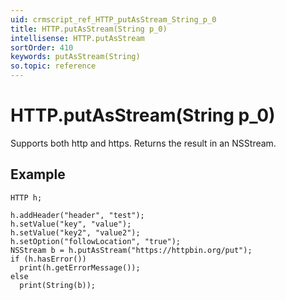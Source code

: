 ```yaml
---
uid: crmscript_ref_HTTP_putAsStream_String_p_0
title: HTTP.putAsStream(String p_0)
intellisense: HTTP.putAsStream
sortOrder: 410
keywords: putAsStream(String)
so.topic: reference
---
```


# HTTP.putAsStream(String p_0)

Supports both http and https. Returns the result in an NSStream.

## Example

    HTTP h;
   
    h.addHeader("header", "test");
    h.setValue("key", "value");
    h.setValue("key2", "value2");
    h.setOption("followLocation", "true");
    NSStream b = h.putAsStream("https://httpbin.org/put");
    if (h.hasError())
      print(h.getErrorMessage());
    else
      print(String(b));
